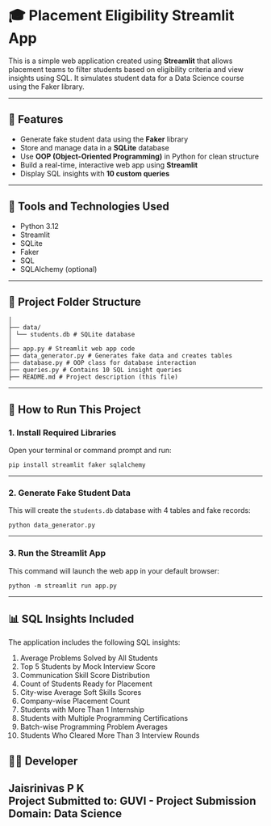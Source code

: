 # 🎓 Placement Eligibility Streamlit App

This is a simple web application created using **Streamlit** that allows placement teams to filter students based on eligibility criteria and view insights using SQL. It simulates student data for a Data Science course using the Faker library.

---

## 📌 Features

- Generate fake student data using the **Faker** library
- Store and manage data in a **SQLite** database
- Use **OOP (Object-Oriented Programming)** in Python for clean structure
- Build a real-time, interactive web app using **Streamlit**
- Display SQL insights with **10 custom queries**

---

## 🧰 Tools and Technologies Used

- Python 3.12
- Streamlit
- SQLite
- Faker
- SQL
- SQLAlchemy (optional)

---

## 📁 Project Folder Structure

```Placement_Eligibility_App/
│
├── data/
│ └── students.db # SQLite database
│
├── app.py # Streamlit web app code
├── data_generator.py # Generates fake data and creates tables
├── database.py # OOP class for database interaction
├── queries.py # Contains 10 SQL insight queries
├── README.md # Project description (this file)
```

---

## 🚀 How to Run This Project

### 1. Install Required Libraries

Open your terminal or command prompt and run:
```
pip install streamlit faker sqlalchemy
```

---

### 2. Generate Fake Student Data

This will create the `students.db` database with 4 tables and fake records:
 ```
python data_generator.py
 ```
---

### 3. Run the Streamlit App

This command will launch the web app in your default browser:
 ```
python -m streamlit run app.py
 ```


---

## 📊 SQL Insights Included

The application includes the following SQL insights:

1. Average Problems Solved by All Students
2. Top 5 Students by Mock Interview Score
3. Communication Skill Score Distribution
4. Count of Students Ready for Placement
5. City-wise Average Soft Skills Scores
6. Company-wise Placement Count
7. Students with More Than 1 Internship
8. Students with Multiple Programming Certifications
9. Batch-wise Programming Problem Averages
10. Students Who Cleared More Than 3 Interview Rounds



## 🙋‍♂️ Developer

**Jaisrinivas P K**  
Project Submitted to: **GUVI - Project Submission**  
Domain: **Data Science**
---
